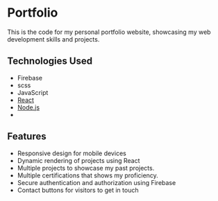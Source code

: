 # Portfolio

This is the code for my personal portfolio website, showcasing my web development skills and projects.

## Technologies Used
- Firebase
- scss
- JavaScript
- [React](https://reactjs.org/)
- [Node.js](https://nodejs.org/)
- 

## Features
- Responsive design for mobile devices
- Dynamic rendering of projects using React
- Multiple projects to showcase my past projects.
- Multiple certifications that shows my proficiency.
- Secure authentication and authorization using Firebase
- Contact buttons for visitors to get in touch



